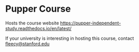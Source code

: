 # Pupper Course
Hosts the course website https://pupper-independent-study.readthedocs.io/en/latest/ 

If your university is interesting in hosting this course, contact fleecy@stanford.edu 